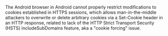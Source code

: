 The Android browser in Android cannot properly restrict modifications to cookies established in HTTPS sessions, which allows man-in-the-middle attackers to overwrite or delete arbitrary cookies via a Set-Cookie header in an HTTP response, related to lack of the HTTP Strict Transport Security (HSTS) includeSubDomains feature, aka a "cookie forcing" issue.